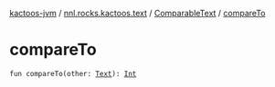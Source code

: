[kactoos-jvm](../../index.md) / [nnl.rocks.kactoos.text](../index.md) / [ComparableText](index.md) / [compareTo](./compare-to.md)

# compareTo

`fun compareTo(other: `[`Text`](../../nnl.rocks.kactoos/-text/index.md)`): `[`Int`](https://kotlinlang.org/api/latest/jvm/stdlib/kotlin/-int/index.html)